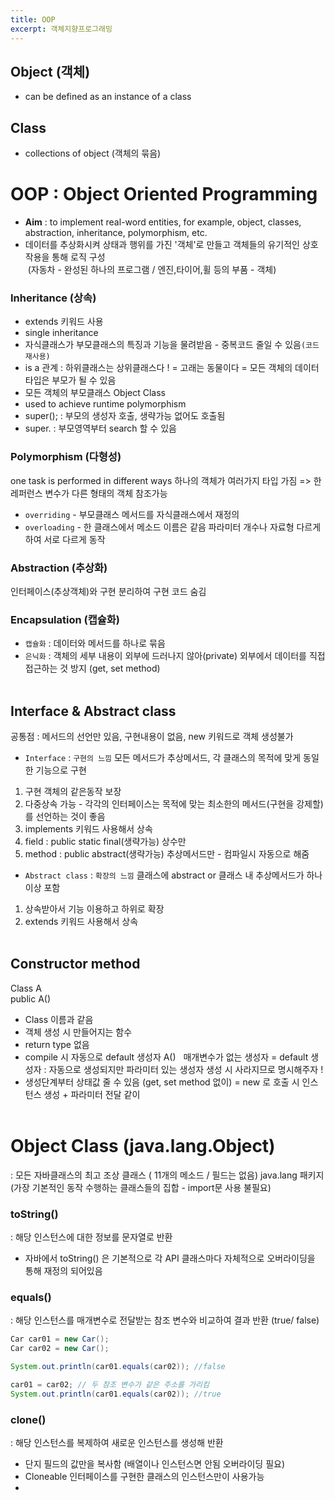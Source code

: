 ```yaml
---
title: OOP
excerpt: 객체지향프로그래밍
---
```



## Object (객체)
- can be defined as an instance of a class <br/>

## Class
- collections of object (객체의 묶음) <br/>

# OOP : Object Oriented Programming
- **Aim** : to implement real-word entities, for example, object, classes, abstraction, inheritance, polymorphism, etc.
- 데이터를 추상화시켜 상태과 행위를 가진 '객체'로 만들고 객체들의 유기적인 상호작용을 통해 로직 구성  
&nbsp;(자동차 - 완성된 하나의 프로그램 / 엔진,타이어,휠 등의 부품 - 객체) 

### Inheritance (상속)
- extends 키워드 사용
- single inheritance
- 자식클래스가 부모클래스의 특징과 기능을 물려받음 - 중복코드 줄일 수 있음`(코드 재사용)`  
-  is a 관계 : 하위클래스는 상위클래스다 ! = 고래는 동물이다 = 모든 객체의 데이터타입은 부모가 될 수 있음
- 모든 객체의 부모클래스 Object Class
- used to achieve runtime polymorphism
- super(); : 부모의 생성자 호출, 생략가능 없어도 호출됨
- super. : 부모영역부터 search 할 수 있음

### Polymorphism (다형성)
one task is performed in different ways
하나의 객체가 여러가지 타입 가짐 => 한 레퍼런스 변수가 다른 형태의 객체 참조가능
- `overriding` - 부모클래스 메서드를 자식클래스에서 재정의  
- `overloading` - 한 클래스에서 메소드 이름은 같음 파라미터 개수나 자료형 다르게 하여 서로 다르게 동작

### Abstraction (추상화)
인터페이스(추상객체)와 구현 분리하여 구현 코드 숨김

### Encapsulation (캡슐화)
- `캡슐화` : 데이터와 메서드를 하나로 묶음
- `은닉화` : 객체의 세부 내용이 외부에 드러나지 않아(private) 외부에서 데이터를 직접 접근하는 것 방지 (get, set method)<br/><br/>

## Interface & Abstract class
공통점 : 메서드의 선언만 있음, 구현내용이 없음, new 키워드로 객체 생성불가
- `Interface` : `구현의 느낌` 모든 메서드가 추상메서드, 각 클래스의 목적에 맞게 동일한 기능으로 구현
1. 구현 객체의 같은동작 보장
2. 다중상속 가능 - 각각의 인터페이스는 목적에 맞는 최소한의 메서드(구현을 강제할)를 선언하는 것이 좋음
3. implements 키워드 사용해서 상속
4. field : public static final(생략가능) 상수만
5. method : public abstract(생략가능) 추상메서드만 - 컴파일시 자동으로 해줌
- `Abstract class` : `확장의 느낌` 클래스에 abstract or 클래스 내 추상메서드가 하나이상 포함  
1. 상속받아서 기능 이용하고 하위로 확장
2. extends 키워드 사용해서 상속 <br/><br/>

## Constructor method
Class A  
public A()
- Class 이름과 같음
- 객체 생성 시 만들어지는 함수
- return type 없음
- compile 시 자동으로 default 생성자 A()
&nbsp; 매개변수가 없는 생성자 = default 생성자 : 자동으로 생성되지만 파라미터 있는 생성자 생성 시 사라지므로 명시해주자 !
- 생성단계부터 상태값 줄 수 있음 (get, set method 없이) = new 로 호출 시 인스턴스 생성 + 파라미터 전달 같이 <br/><br/>

# Object Class (java.lang.Object)
 : 모든 자바클래스의 최고 조상 클래스 ( 11개의 메소드 / 필드는 없음)
 java.lang 패키지 (가장 기본적인 동작 수행하는 클래스들의 집합 - import문 사용 불필요) 
 
 ### toString()
 : 해당 인스턴스에 대한 정보를 문자열로 반환
 - 자바에서 toString() 은 기본적으로 각 API 클래스마다 자체적으로 오버라이딩을 통해 재정의 되어있음

### equals()
: 해당 인스턴스를 매개변수로 전달받는 참조 변수와 비교하여 결과 반환 (true/ false)  
```java
Car car01 = new Car();
Car car02 = new Car();

System.out.println(car01.equals(car02)); //false

car01 = car02; // 두 참조 변수가 같은 주소를 가리킴
System.out.println(car01.equals(car02)); //true
``` 

### clone()
: 해당 인스턴스를 복제하여 새로운 인스턴스를 생성해 반환
- 단지 필드의 값만을 복사함 (배열이나 인스턴스면 안됨 오버라이딩 필요)
- Cloneable 인터페이스를 구현한 클래스의 인스턴스만이 사용가능 <br/>
- 
